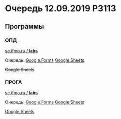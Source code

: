 # Очередь 12.09.2019 P3113
## Программы
### ОПД
[se.ifmo.ru / **labs**](https://se.ifmo.ru/courses/csbasics)

Очередь: [Google.Forms](https://forms.gle/SKfjxeUmfTYufU7T8) [Google.Sheets](https://docs.google.com/spreadsheets/d/105KoJydDBbiGeY7NfV06BM9oOAbNDfbekTVVR88vHmU/edit#gid=239610275)

~~Google.Sheets~~

### ПРОГА
[se.ifmo.ru / **labs**](https://se.ifmo.ru/courses/programming)

Очередь: [Google.Forms](https://forms.gle/ZAa6ShrxzsF7UUuB8) [Google.Sheets](https://docs.google.com/spreadsheets/d/105KoJydDBbiGeY7NfV06BM9oOAbNDfbekTVVR88vHmU/edit#gid=687538869)

[Google.Sheets](https://docs.google.com/spreadsheets/d/1if0PncoLo2zVylvppUU4aDJC8cTeZEIymJ5ZxW9Pe10/edit?ts=5d78b0eb#gid=560546764)
